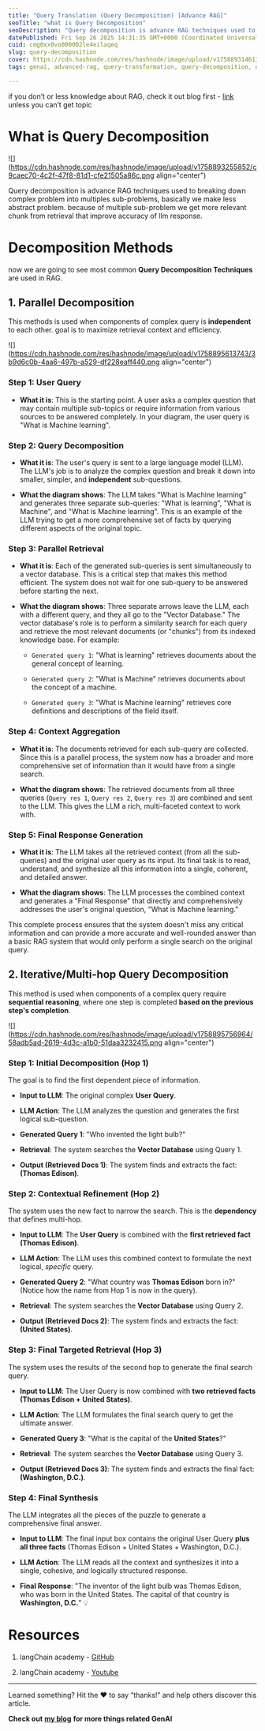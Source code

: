 ```yaml
---
title: "Query Translation (Query Decomposition) [Advance RAG]"
seoTitle: "what is Query Decomposition"
seoDescription: "Query decomposition is advance RAG techniques used to breaking down complex problem into multiples sub-problems, basically we make less abstract problem."
datePublished: Fri Sep 26 2025 14:31:35 GMT+0000 (Coordinated Universal Time)
cuid: cmg0xx0vo000002le4eilaqeq
slug: query-decomposition
cover: https://cdn.hashnode.com/res/hashnode/image/upload/v1758893146131/6c65c0a9-b381-49da-b663-381560f52082.png
tags: genai, advanced-rag, query-transformation, query-decomposition, query-translation

---
```


if you don’t or less knowledge about RAG, check it out blog first - [link](https://onkark.hashnode.dev/how-rag-makes-llms-smarter) unless you can’t get topic

# What is Query Decomposition

![](https://cdn.hashnode.com/res/hashnode/image/upload/v1758893255852/c9caec70-4c2f-47f8-81d1-cfe21505a86c.png align="center")

Query decomposition is advance RAG techniques used to breaking down complex problem into multiples sub-problems, basically we make less abstract problem. because of multiple sub-problem we get more relevant chunk from retrieval that improve accuracy of llm response.

# Decomposition Methods

now we are going to see most common **Query Decomposition Techniques** are used in RAG.

## 1\. Parallel Decomposition

This methods is used when components of complex query is **independent** to each other. goal is to maximize retrieval context and efficiency.

![](https://cdn.hashnode.com/res/hashnode/image/upload/v1758895613743/3b9d6c0b-4aa6-497b-a529-df228eaff440.png align="center")

### Step 1: User Query

* **What it is**: This is the starting point. A user asks a complex question that may contain multiple sub-topics or require information from various sources to be answered completely. In your diagram, the user query is "What is Machine learning".
    

### Step 2: Query Decomposition

* **What it is**: The user's query is sent to a large language model (LLM). The LLM's job is to analyze the complex question and break it down into smaller, simpler, and **independent** sub-questions.
    
* **What the diagram shows**: The LLM takes "What is Machine learning" and generates three separate sub-queries: "What is learning", "What is Machine", and "What is Machine learning". This is an example of the LLM trying to get a more comprehensive set of facts by querying different aspects of the original topic.
    

### Step 3: Parallel Retrieval

* **What it is**: Each of the generated sub-queries is sent simultaneously to a vector database. This is a critical step that makes this method efficient. The system does not wait for one sub-query to be answered before starting the next.
    
* **What the diagram shows**: Three separate arrows leave the LLM, each with a different query, and they all go to the "Vector Database." The vector database's role is to perform a similarity search for each query and retrieve the most relevant documents (or "chunks") from its indexed knowledge base. For example:
    
    * `Generated query 1`: "What is learning" retrieves documents about the general concept of learning.
        
    * `Generated query 2`: "What is Machine" retrieves documents about the concept of a machine.
        
    * `Generated query 3`: "What is Machine learning" retrieves core definitions and descriptions of the field itself.
        

### Step 4: Context Aggregation

* **What it is**: The documents retrieved for each sub-query are collected. Since this is a parallel process, the system now has a broader and more comprehensive set of information than it would have from a single search.
    
* **What the diagram shows**: The retrieved documents from all three queries (`Query res 1`, `Query res 2`, `Query res 3`) are combined and sent to the LLM. This gives the LLM a rich, multi-faceted context to work with.
    

### Step 5: Final Response Generation

* **What it is**: The LLM takes all the retrieved context (from all the sub-queries) and the original user query as its input. Its final task is to read, understand, and synthesize all this information into a single, coherent, and detailed answer.
    
* **What the diagram shows**: The LLM processes the combined context and generates a "Final Response" that directly and comprehensively addresses the user's original question, "What is Machine learning."
    

This complete process ensures that the system doesn't miss any critical information and can provide a more accurate and well-rounded answer than a basic RAG system that would only perform a single search on the original query.

## 2\. Iterative/Multi-hop Query Decomposition

This method is used when components of a complex query require **sequential reasoning**, where one step is completed **based on the previous step's completion**.

![](https://cdn.hashnode.com/res/hashnode/image/upload/v1758895756964/58adb5ad-2619-4d3c-a1b0-51daa3232415.png align="center")

### Step 1: Initial Decomposition (Hop 1)

The goal is to find the first dependent piece of information.

* **Input to LLM**: The original complex **User Query**.
    
* **LLM Action**: The LLM analyzes the question and generates the first logical sub-question.
    
* **Generated Query 1**: "Who invented the light bulb?"
    
* **Retrieval**: The system searches the **Vector Database** using Query 1.
    
* **Output (Retrieved Docs 1)**: The system finds and extracts the fact: **(Thomas Edison)**.
    

### Step 2: Contextual Refinement (Hop 2)

The system uses the new fact to narrow the search. This is the **dependency** that defines multi-hop.

* **Input to LLM**: The **User Query** is combined with the **first retrieved fact (Thomas Edison)**.
    
* **LLM Action**: The LLM uses this combined context to formulate the next logical, *specific* query.
    
* **Generated Query 2**: "What country was **Thomas Edison** born in?" (Notice how the name from Hop 1 is now in the query).
    
* **Retrieval**: The system searches the **Vector Database** using Query 2.
    
* **Output (Retrieved Docs 2)**: The system finds and extracts the fact: **(United States)**.
    

### Step 3: Final Targeted Retrieval (Hop 3)

The system uses the results of the second hop to generate the final search query.

* **Input to LLM**: The User Query is now combined with **two retrieved facts (Thomas Edison + United States)**.
    
* **LLM Action**: The LLM formulates the final search query to get the ultimate answer.
    
* **Generated Query 3**: "What is the capital of the **United States**?"
    
* **Retrieval**: The system searches the **Vector Database** using Query 3.
    
* **Output (Retrieved Docs 3)**: The system finds and extracts the final fact: **(Washington, D.C.)**.
    

### Step 4: Final Synthesis

The LLM integrates all the pieces of the puzzle to generate a comprehensive final answer.

* **Input to LLM**: The final input box contains the original User Query **plus all three facts** (Thomas Edison + United States + Washington, D.C.).
    
* **LLM Action**: The LLM reads all the context and synthesizes it into a single, cohesive, and logically structured response.
    
* **Final Response**: "The inventor of the light bulb was Thomas Edison, who was born in the United States. The capital of that country is **Washington, D.C.**" 💡
    

# Resources

1. langChain academy - [GitHub](https://github.com/langchain-ai/rag-from-scratch/blob/main/rag_from_scratch_5_to_9.ipynb)
    
2. langChain academy - [Youtube](https://www.youtube.com/watch?v=h0OPWlEOank)
    

---

Learned something? Hit the ❤️ to say “thanks!” and help others discover this article.

**Check out** [**my blog**](https://onkark.hashnode.dev/series/genai-devlopment) **for more things related GenAI**